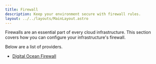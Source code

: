 ```yaml
---
title: Firewall
description: Keep your environment secure with firewall rules.
layout: ../../layouts/MainLayout.astro
---
```


Firewalls are an essential part of every cloud infrastructure. This section covers how you can configure your infrastructure's firewall.

Below are a list of providers.

+ [Digital Ocean Firewall](/en/firewall/digital-ocean)